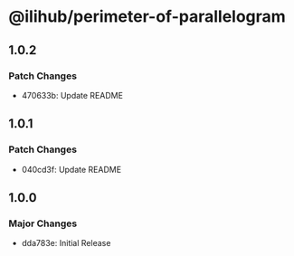 # @ilihub/perimeter-of-parallelogram

## 1.0.2

### Patch Changes

- 470633b: Update README

## 1.0.1

### Patch Changes

- 040cd3f: Update README

## 1.0.0

### Major Changes

- dda783e: Initial Release
